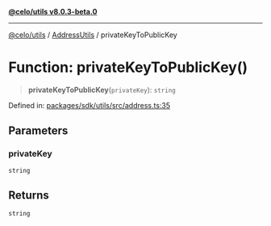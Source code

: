 [**@celo/utils v8.0.3-beta.0**](../../../../README.md)

***

[@celo/utils](../../../../README.md) / [AddressUtils](../README.md) / privateKeyToPublicKey

# Function: privateKeyToPublicKey()

> **privateKeyToPublicKey**(`privateKey`): `string`

Defined in: [packages/sdk/utils/src/address.ts:35](https://github.com/celo-org/developer-tooling/blob/master/packages/sdk/utils/src/address.ts#L35)

## Parameters

### privateKey

`string`

## Returns

`string`
